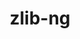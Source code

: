 ---
title: "zlib-ng"
layout: cache
categories: [package, develop]
meta: {"compilers": ["apple-clang@16.0.0", "cce@18.0.0", "gcc@10.5.0", "gcc@11.1.0", "gcc@11.4.0", "gcc@12.3.0", "gcc@12.4.0", "gcc@13.2.0", "gcc@13.3.0", "gcc@7.3.1", "gcc@7.5.0", "intel-oneapi-compilers@2024.1.0", "intel-oneapi-compilers@2025.1.0", "llvm@14.0.0", "msvc@19.39.33523"], "num_specs": 115, "num_specs_by_stack": {"aws-pcluster-neoverse_v1": 4, "aws-pcluster-x86_64_v4": 16, "bootstrap-aarch64-darwin": 3, "bootstrap-x86_64-linux-gnu": 3, "build_systems": 3, "data-vis-sdk": 3, "developer-tools-aarch64-linux-gnu": 3, "developer-tools-darwin": 3, "developer-tools-x86_64_v3-linux-gnu": 3, "e4s": 6, "e4s-cray-rhel": 6, "e4s-neoverse-v2": 6, "e4s-oneapi": 10, "e4s-rocm-external": 3, "hep": 3, "ml-darwin-aarch64-mps": 3, "ml-linux-aarch64-cpu": 3, "ml-linux-aarch64-cuda": 3, "ml-linux-x86_64-cpu": 3, "ml-linux-x86_64-cuda": 3, "ml-linux-x86_64-rocm": 3, "radiuss": 6, "radiuss-aws": 6, "radiuss-aws-aarch64": 16, "root": 115, "tutorial": 23, "windows-vis": 1}, "oss": ["amzn2", "centos7", "rhel8", "sequoia", "ubuntu18.04", "ubuntu20.04", "ubuntu22.04", "ubuntu24.04", "windows10.0.20348"], "platforms": ["darwin", "linux", "windows"], "stacks": ["aws-pcluster-neoverse_v1", "aws-pcluster-x86_64_v4", "bootstrap-aarch64-darwin", "bootstrap-x86_64-linux-gnu", "build_systems", "data-vis-sdk", "developer-tools-aarch64-linux-gnu", "developer-tools-darwin", "developer-tools-x86_64_v3-linux-gnu", "e4s", "e4s-cray-rhel", "e4s-neoverse-v2", "e4s-oneapi", "e4s-rocm-external", "hep", "ml-darwin-aarch64-mps", "ml-linux-aarch64-cpu", "ml-linux-aarch64-cuda", "ml-linux-x86_64-cpu", "ml-linux-x86_64-cuda", "ml-linux-x86_64-rocm", "radiuss", "radiuss-aws", "radiuss-aws-aarch64", "root", "tutorial", "windows-vis"], "targets": ["aarch64", "neoverse_v1", "neoverse_v2", "x86_64", "x86_64_v3", "x86_64_v4"], "versions": ["2.0.7", "2.2.4"]}
spec_details: [{"compiler": "intel-oneapi-compilers@2024.1.0", "hash": "24xacalnzeymu3xyrljcoixxvy6qeglr", "os": "amzn2", "platform": "linux", "size": "-", "stacks": ["aws-pcluster-x86_64_v4", "root"], "target": "x86_64_v3", "variants": ["build_system=autotools", "+compat", "+new_strategies", "+opt", "+pic", "+shared"], "versions": ["2.2.4"]}, {"compiler": "intel-oneapi-compilers@2024.1.0", "hash": "2b66qcf62o7odu7yexmzhygkd2zajfki", "os": "amzn2", "platform": "linux", "size": "-", "stacks": ["aws-pcluster-x86_64_v4", "root"], "target": "x86_64_v3", "variants": ["build_system=autotools", "+compat", "+new_strategies", "+opt", "+pic", "+shared"], "versions": ["2.2.4"]}, {"compiler": "intel-oneapi-compilers@2025.1.0", "hash": "2n7zy6a4xf2dvs6bif4cgeyangoxpbyi", "os": "ubuntu22.04", "platform": "linux", "size": "-", "stacks": ["e4s-oneapi", "root"], "target": "x86_64_v3", "variants": ["build_system=autotools", "+compat", "~new_strategies", "+opt", "+pic", "+shared"], "versions": ["2.2.4"]}, {"compiler": "gcc@7.3.1", "hash": "2povti3vtnzl5ks2oy2qzngssk6dwfb3", "os": "amzn2", "platform": "linux", "size": "-", "stacks": ["radiuss-aws", "root"], "target": "x86_64_v3", "variants": ["build_system=autotools", "+compat", "~new_strategies", "+opt", "+pic", "+shared"], "versions": ["2.2.4"]}, {"compiler": "llvm@14.0.0", "hash": "2qjp4ghkjl7wh5b3jw74jpe36mghqvv5", "os": "ubuntu22.04", "platform": "linux", "size": "-", "stacks": ["root", "tutorial"], "target": "x86_64_v3", "variants": ["build_system=autotools", "+compat", "+new_strategies", "+opt", "+pic", "+shared"], "versions": ["2.2.4"]}, {"compiler": "gcc@10.5.0", "hash": "334ycuookaj4fgfensycxhwg5daauxpa", "os": "ubuntu22.04", "platform": "linux", "size": "-", "stacks": ["root", "tutorial"], "target": "x86_64_v3", "variants": ["build_system=autotools", "+compat", "+new_strategies", "+opt", "+pic", "+shared"], "versions": ["2.2.4"]}, {"compiler": "gcc@7.3.1", "hash": "36o37miibtwpinwgnb44bk3fze7u3n6g", "os": "amzn2", "platform": "linux", "size": "-", "stacks": ["radiuss-aws-aarch64", "root"], "target": "neoverse_v1", "variants": ["build_system=autotools", "+compat", "+new_strategies", "+opt", "+pic", "+shared"], "versions": ["2.2.4"]}, {"compiler": "gcc@7.3.1", "hash": "3dvy4i66zfw4zyemphfachvavgqf4cwe", "os": "amzn2", "platform": "linux", "size": "-", "stacks": ["radiuss-aws-aarch64", "root"], "target": "neoverse_v2", "variants": ["build_system=autotools", "+compat", "+new_strategies", "+opt", "+pic", "+shared"], "versions": ["2.2.4"]}, {"compiler": "gcc@7.3.1", "hash": "3k63oshuwdyeg4hbjd5pmanawmvffhjt", "os": "amzn2", "platform": "linux", "size": "-", "stacks": ["radiuss-aws-aarch64", "root"], "target": "aarch64", "variants": ["build_system=autotools", "+compat", "~new_strategies", "+opt", "+pic", "+shared"], "versions": ["2.2.4"]}, {"compiler": "cce@18.0.0", "hash": "3kiherrpd7xv723qecjeft3ms4zjhe6i", "os": "rhel8", "platform": "linux", "size": "-", "stacks": ["e4s-cray-rhel", "root"], "target": "x86_64_v3", "variants": ["build_system=autotools", "+compat", "+new_strategies", "+opt", "+pic", "+shared"], "versions": ["2.2.4"]}, {"compiler": "intel-oneapi-compilers@2025.1.0", "hash": "42pylywojnjwck4mypcpybfqnc4fuezp", "os": "ubuntu22.04", "platform": "linux", "size": "-", "stacks": ["e4s-oneapi", "root"], "target": "x86_64_v3", "variants": ["build_system=autotools", "+compat", "~new_strategies", "+opt", "+pic", "+shared"], "versions": ["2.2.4"]}, {"compiler": "gcc@7.3.1", "hash": "4hzbpqeummxbhyeb4xhyqeo362qn2f7d", "os": "amzn2", "platform": "linux", "size": "-", "stacks": ["radiuss-aws-aarch64", "root"], "target": "aarch64", "variants": ["build_system=autotools", "+compat", "+new_strategies", "+opt", "+pic", "+shared"], "versions": ["2.2.4"]}, {"compiler": "gcc@7.3.1", "hash": "4rvohcwcy5cvha2yk3ehgyncaaze2meo", "os": "amzn2", "platform": "linux", "size": "-", "stacks": ["radiuss-aws-aarch64", "root"], "target": "aarch64", "variants": ["build_system=autotools", "+compat", "+new_strategies", "+opt", "+pic", "+shared"], "versions": ["2.2.4"]}, {"compiler": "gcc@11.4.0", "hash": "5on2yah2byhoj3mjrmwjpoxib32kxyqm", "os": "ubuntu22.04", "platform": "linux", "size": "-", "stacks": ["root", "tutorial"], "target": "x86_64_v3", "variants": ["build_system=autotools", "+compat", "+new_strategies", "+opt", "+pic", "+shared"], "versions": ["2.0.7"]}, {"compiler": "llvm@14.0.0", "hash": "5pjtxf274yvqlxaclsh5cg2fouqmgnyc", "os": "ubuntu22.04", "platform": "linux", "size": "-", "stacks": ["root", "tutorial"], "target": "x86_64_v3", "variants": ["build_system=autotools", "+compat", "+new_strategies", "+opt", "+pic", "+shared"], "versions": ["2.2.4"]}, {"compiler": "gcc@13.2.0", "hash": "5qnhd7nqjtfyhqzkyncdsqgftsvajjax", "os": "ubuntu24.04", "platform": "linux", "size": "-", "stacks": ["bootstrap-x86_64-linux-gnu", "ml-linux-x86_64-cpu", "ml-linux-x86_64-cuda", "ml-linux-x86_64-rocm", "root"], "target": "x86_64_v3", "variants": ["build_system=autotools", "+compat", "+new_strategies", "+opt", "+pic", "+shared"], "versions": ["2.2.4"]}, {"compiler": "gcc@13.2.0", "hash": "5ur7vxe34byvnerc46xd2f2cc76axocd", "os": "ubuntu24.04", "platform": "linux", "size": "-", "stacks": ["ml-linux-aarch64-cpu", "ml-linux-aarch64-cuda", "root"], "target": "aarch64", "variants": ["build_system=autotools", "+compat", "+new_strategies", "+opt", "+pic", "+shared"], "versions": ["2.2.4"]}, {"compiler": "gcc@10.5.0", "hash": "67bk64dnz424wcl5sfrseczmbct6kjr2", "os": "ubuntu22.04", "platform": "linux", "size": "-", "stacks": ["root", "tutorial"], "target": "x86_64_v3", "variants": ["build_system=autotools", "+compat", "+new_strategies", "+opt", "+pic", "+shared"], "versions": ["2.2.4"]}, {"compiler": "gcc@7.3.1", "hash": "6yhn7hedbpox7jsvdduq7wz4tbpehhwa", "os": "amzn2", "platform": "linux", "size": "-", "stacks": ["radiuss-aws-aarch64", "root"], "target": "aarch64", "variants": ["build_system=autotools", "+compat", "+new_strategies", "+opt", "+pic", "+shared"], "versions": ["2.2.4"]}, {"compiler": "gcc@7.3.1", "hash": "7cojzlsqodl7c3xpgivwyy7yocstoc3w", "os": "amzn2", "platform": "linux", "size": "-", "stacks": ["radiuss-aws-aarch64", "root"], "target": "aarch64", "variants": ["build_system=autotools", "+compat", "+new_strategies", "+opt", "+pic", "+shared"], "versions": ["2.2.4"]}, {"compiler": "intel-oneapi-compilers@2024.1.0", "hash": "7if4pjbhdl2ucok5d64vs7mmdqyirrx3", "os": "amzn2", "platform": "linux", "size": "-", "stacks": ["aws-pcluster-x86_64_v4", "root"], "target": "x86_64_v4", "variants": ["build_system=autotools", "+compat", "+new_strategies", "+opt", "+pic", "+shared"], "versions": ["2.2.4"]}, {"compiler": "gcc@7.3.1", "hash": "7qxnp6vgba6rmdz6yvnepywxsd4amsha", "os": "amzn2", "platform": "linux", "size": "-", "stacks": ["radiuss-aws-aarch64", "root"], "target": "aarch64", "variants": ["build_system=autotools", "+compat", "~new_strategies", "+opt", "+pic", "+shared"], "versions": ["2.2.4"]}, {"compiler": "gcc@12.4.0", "hash": "7staywlnc6gzl6zczwri2wvynuohkb3o", "os": "amzn2", "platform": "linux", "size": "-", "stacks": ["aws-pcluster-neoverse_v1", "root"], "target": "neoverse_v1", "variants": ["build_system=autotools", "+compat", "+new_strategies", "+opt", "+pic", "+shared"], "versions": ["2.2.4"]}, {"compiler": "gcc@11.4.0", "hash": "7xrh25vrf4nc7t2hnrvtbrjillptah53", "os": "ubuntu22.04", "platform": "linux", "size": "-", "stacks": ["root", "tutorial"], "target": "x86_64_v3", "variants": ["build_system=autotools", "+compat", "+new_strategies", "+opt", "+pic", "+shared"], "versions": ["2.0.7"]}, {"compiler": "gcc@7.3.1", "hash": "ahrcyxcqfhgqbn77fxkkdewpw6gk4ce5", "os": "amzn2", "platform": "linux", "size": "-", "stacks": ["radiuss-aws-aarch64", "root"], "target": "aarch64", "variants": ["build_system=autotools", "+compat", "~new_strategies", "+opt", "+pic", "+shared"], "versions": ["2.2.4"]}, {"compiler": "intel-oneapi-compilers@2024.1.0", "hash": "anbv6tipq3j4w6udcppvu5vm7qwu6sdu", "os": "amzn2", "platform": "linux", "size": "-", "stacks": ["aws-pcluster-x86_64_v4", "root"], "target": "x86_64_v4", "variants": ["build_system=autotools", "+compat", "+new_strategies", "+opt", "+pic", "+shared"], "versions": ["2.2.4"]}, {"compiler": "gcc@11.4.0", "hash": "ashx2sh7fgtkqm5nxuhgt2tyhmgxbycv", "os": "ubuntu22.04", "platform": "linux", "size": "-", "stacks": ["root", "tutorial"], "target": "x86_64_v3", "variants": ["build_system=autotools", "+compat", "+new_strategies", "+opt", "+pic", "+shared"], "versions": ["2.0.7"]}, {"compiler": "gcc@13.3.0", "hash": "aympkn6lq6vj7eqjdk4zp6wonz6ed5og", "os": "rhel8", "platform": "linux", "size": "-", "stacks": ["developer-tools-aarch64-linux-gnu", "root"], "target": "aarch64", "variants": ["build_system=autotools", "+compat", "+new_strategies", "+opt", "+pic", "+shared"], "versions": ["2.2.4"]}, {"compiler": "intel-oneapi-compilers@2025.1.0", "hash": "bldjydxlls54j55e2ujpnrghhfkzyosq", "os": "ubuntu22.04", "platform": "linux", "size": "-", "stacks": ["e4s-oneapi", "root"], "target": "x86_64_v3", "variants": ["build_system=autotools", "+compat", "+new_strategies", "+opt", "+pic", "+shared"], "versions": ["2.2.4"]}, {"compiler": "intel-oneapi-compilers@2024.1.0", "hash": "bnvzmyqy7nfcipjishfoy7r6tgrlh64z", "os": "amzn2", "platform": "linux", "size": "-", "stacks": ["aws-pcluster-x86_64_v4", "root"], "target": "x86_64_v4", "variants": ["build_system=autotools", "+compat", "+new_strategies", "+opt", "+pic", "+shared"], "versions": ["2.2.4"]}, {"compiler": "intel-oneapi-compilers@2025.1.0", "hash": "cmbsroayjdfa6bk7a627xx5pzgo5sm2u", "os": "ubuntu22.04", "platform": "linux", "size": "-", "stacks": ["e4s-oneapi", "root"], "target": "x86_64_v3", "variants": ["build_system=autotools", "+compat", "~new_strategies", "+opt", "+pic", "+shared"], "versions": ["2.2.4"]}, {"compiler": "gcc@11.4.0", "hash": "cn2bfacff6cqr4b4jbjeuea5repcytoc", "os": "ubuntu22.04", "platform": "linux", "size": "-", "stacks": ["e4s", "root"], "target": "x86_64_v3", "variants": ["build_system=autotools", "+compat", "~new_strategies", "+opt", "+pic", "+shared"], "versions": ["2.2.4"]}, {"compiler": "gcc@11.4.0", "hash": "dagc3b4ojz2x5bi7flytvbjw73jnu5f2", "os": "ubuntu22.04", "platform": "linux", "size": "-", "stacks": ["e4s-neoverse-v2", "root"], "target": "neoverse_v2", "variants": ["build_system=autotools", "+compat", "+new_strategies", "+opt", "+pic", "+shared"], "versions": ["2.2.4"]}, {"compiler": "intel-oneapi-compilers@2025.1.0", "hash": "ew75islbtk3ajw2eivsfqimgmhbbq6al", "os": "ubuntu22.04", "platform": "linux", "size": "-", "stacks": ["e4s-oneapi", "root"], "target": "x86_64_v3", "variants": ["build_system=autotools", "+compat", "+new_strategies", "+opt", "+pic", "+shared"], "versions": ["2.2.4"]}, {"compiler": "gcc@11.4.0", "hash": "f7h3auxmbyermw33soh7ajm7n2ymx36u", "os": "ubuntu22.04", "platform": "linux", "size": "-", "stacks": ["e4s-neoverse-v2", "root"], "target": "neoverse_v2", "variants": ["build_system=autotools", "+compat", "~new_strategies", "+opt", "+pic", "+shared"], "versions": ["2.2.4"]}, {"compiler": "cce@18.0.0", "hash": "fk7bvrlbhu4xyjwndthsbkk223hc35v3", "os": "rhel8", "platform": "linux", "size": "-", "stacks": ["e4s-cray-rhel", "root"], "target": "x86_64_v3", "variants": ["build_system=autotools", "+compat", "+new_strategies", "+opt", "+pic", "+shared"], "versions": ["2.2.4"]}, {"compiler": "gcc@13.2.0", "hash": "fkct2u4ihdoqp7bauhmozzku3x3xixeb", "os": "ubuntu24.04", "platform": "linux", "size": "-", "stacks": ["ml-linux-aarch64-cpu", "ml-linux-aarch64-cuda", "root"], "target": "aarch64", "variants": ["build_system=autotools", "+compat", "+new_strategies", "+opt", "+pic", "+shared"], "versions": ["2.2.4"]}, {"compiler": "gcc@7.3.1", "hash": "fofta6y632ayz2owhcqovj5cwqehqfck", "os": "amzn2", "platform": "linux", "size": "-", "stacks": ["radiuss-aws", "root"], "target": "x86_64_v3", "variants": ["build_system=autotools", "+compat", "+new_strategies", "+opt", "+pic", "+shared"], "versions": ["2.2.4"]}, {"compiler": "gcc@11.4.0", "hash": "g6hyjeionubtmcbeyoqvn4rlasrpa2pr", "os": "ubuntu22.04", "platform": "linux", "size": "-", "stacks": ["root", "tutorial"], "target": "x86_64_v3", "variants": ["build_system=autotools", "+compat", "+new_strategies", "+opt", "+pic", "+shared"], "versions": ["2.0.7"]}, {"compiler": "llvm@14.0.0", "hash": "ga5pkkgjfmqaps5fnrdelaqiv6pplyb4", "os": "ubuntu22.04", "platform": "linux", "size": "-", "stacks": ["root", "tutorial"], "target": "x86_64_v3", "variants": ["build_system=autotools", "+compat", "+new_strategies", "+opt", "+pic", "+shared"], "versions": ["2.0.7"]}, {"compiler": "gcc@11.4.0", "hash": "gi4wmo2adz7uspyoh4dfufwcisonn33d", "os": "ubuntu22.04", "platform": "linux", "size": "-", "stacks": ["e4s", "root"], "target": "x86_64_v3", "variants": ["build_system=autotools", "+compat", "~new_strategies", "+opt", "+pic", "+shared"], "versions": ["2.2.4"]}, {"compiler": "gcc@10.5.0", "hash": "gjsrvpxx6gdrqhqroqqcafcgm5r74ji2", "os": "centos7", "platform": "linux", "size": "-", "stacks": ["developer-tools-x86_64_v3-linux-gnu", "root"], "target": "x86_64_v3", "variants": ["build_system=autotools", "+compat", "+new_strategies", "+opt", "+pic", "+shared"], "versions": ["2.2.4"]}, {"compiler": "apple-clang@16.0.0", "hash": "hvlpw7akalyfrdeqgt2qwuviukfk5xsp", "os": "sequoia", "platform": "darwin", "size": "-", "stacks": ["bootstrap-aarch64-darwin", "developer-tools-darwin", "ml-darwin-aarch64-mps", "root"], "target": "aarch64", "variants": ["build_system=autotools", "+compat", "+new_strategies", "+opt", "+pic", "+shared"], "versions": ["2.2.4"]}, {"compiler": "gcc@11.4.0", "hash": "hwwd2tvkxjwhzk2dtysrfqzhyiwhf2fb", "os": "ubuntu22.04", "platform": "linux", "size": "-", "stacks": ["e4s", "e4s-rocm-external", "hep", "root", "tutorial"], "target": "x86_64_v3", "variants": ["build_system=autotools", "+compat", "+new_strategies", "+opt", "+pic", "+shared"], "versions": ["2.2.4"]}, {"compiler": "gcc@11.4.0", "hash": "i5kc354wdsniuz56cbjexnbpjwd6vx2x", "os": "ubuntu22.04", "platform": "linux", "size": "-", "stacks": ["e4s-neoverse-v2", "root"], "target": "neoverse_v2", "variants": ["build_system=autotools", "+compat", "+new_strategies", "+opt", "+pic", "+shared"], "versions": ["2.2.4"]}, {"compiler": "gcc@11.4.0", "hash": "icq5phy3b2gzuj7waxajnmtawxaskizs", "os": "ubuntu22.04", "platform": "linux", "size": "-", "stacks": ["root", "tutorial"], "target": "x86_64_v3", "variants": ["build_system=autotools", "+compat", "+new_strategies", "+opt", "+pic", "+shared"], "versions": ["2.0.7"]}, {"compiler": "cce@18.0.0", "hash": "inp6dg5dnwwwcww4wkho3o7ziu2wgzba", "os": "rhel8", "platform": "linux", "size": "-", "stacks": ["e4s-cray-rhel", "root"], "target": "x86_64_v3", "variants": ["build_system=autotools", "+compat", "+new_strategies", "+opt", "+pic", "+shared"], "versions": ["2.2.4"]}, {"compiler": "gcc@12.4.0", "hash": "ioy3evu5b7ynmx7oii7mwpmcqcalydpy", "os": "amzn2", "platform": "linux", "size": "-", "stacks": ["aws-pcluster-neoverse_v1", "root"], "target": "neoverse_v1", "variants": ["build_system=autotools", "+compat", "+new_strategies", "+opt", "+pic", "+shared"], "versions": ["2.2.4"]}, {"compiler": "gcc@11.4.0", "hash": "irqyra6ybdq6wtmjdto27nzjhvzunz3n", "os": "ubuntu22.04", "platform": "linux", "size": "-", "stacks": ["e4s", "root"], "target": "x86_64_v3", "variants": ["build_system=autotools", "+compat", "~new_strategies", "+opt", "+pic", "+shared"], "versions": ["2.2.4"]}, {"compiler": "llvm@14.0.0", "hash": "j3zlrohpx64un4qmltglbc7jhhd4fuyy", "os": "ubuntu22.04", "platform": "linux", "size": "-", "stacks": ["root", "tutorial"], "target": "x86_64_v3", "variants": ["build_system=autotools", "+compat", "+new_strategies", "+opt", "+pic", "+shared"], "versions": ["2.2.4"]}, {"compiler": "gcc@7.3.1", "hash": "j6jxrlebzhtwrg6dhwgpkzgpyrhgt76h", "os": "amzn2", "platform": "linux", "size": "-", "stacks": ["radiuss-aws-aarch64", "root"], "target": "neoverse_v2", "variants": ["build_system=autotools", "+compat", "+new_strategies", "+opt", "+pic", "+shared"], "versions": ["2.2.4"]}, {"compiler": "gcc@12.4.0", "hash": "ji3tzgieirycmsat3qpusjmqd3do4kdg", "os": "amzn2", "platform": "linux", "size": "-", "stacks": ["aws-pcluster-neoverse_v1", "root"], "target": "neoverse_v1", "variants": ["build_system=autotools", "+compat", "+new_strategies", "+opt", "+pic", "+shared"], "versions": ["2.2.4"]}, {"compiler": "gcc@11.4.0", "hash": "jsbblwyglffnm2b34pwatg2ivglgxjsf", "os": "ubuntu22.04", "platform": "linux", "size": "-", "stacks": ["e4s-neoverse-v2", "root"], "target": "neoverse_v2", "variants": ["build_system=autotools", "+compat", "~new_strategies", "+opt", "+pic", "+shared"], "versions": ["2.2.4"]}, {"compiler": "gcc@7.5.0", "hash": "jvmqztm3ycdtnt67bsfm4n4eyhig5y33", "os": "ubuntu18.04", "platform": "linux", "size": "-", "stacks": ["radiuss", "root"], "target": "x86_64_v3", "variants": ["build_system=autotools", "+compat", "~new_strategies", "+opt", "+pic", "+shared"], "versions": ["2.2.4"]}, {"compiler": "gcc@10.5.0", "hash": "k2fnve7p4yx7eqwvusybonpmogfc57wi", "os": "centos7", "platform": "linux", "size": "-", "stacks": ["developer-tools-x86_64_v3-linux-gnu", "root"], "target": "x86_64_v3", "variants": ["build_system=autotools", "+compat", "+new_strategies", "+opt", "+pic", "+shared"], "versions": ["2.2.4"]}, {"compiler": "gcc@7.3.1", "hash": "kfhm5qvcbt6vy6hht5rktjkocfw3uujp", "os": "amzn2", "platform": "linux", "size": "-", "stacks": ["radiuss-aws-aarch64", "root"], "target": "aarch64", "variants": ["build_system=autotools", "+compat", "~new_strategies", "+opt", "+pic", "+shared"], "versions": ["2.2.4"]}, {"compiler": "gcc@11.4.0", "hash": "klp2dxzk54j2mcye37faczycen7uxrnl", "os": "ubuntu22.04", "platform": "linux", "size": "-", "stacks": ["e4s-neoverse-v2", "root"], "target": "neoverse_v2", "variants": ["build_system=autotools", "+compat", "+new_strategies", "+opt", "+pic", "+shared"], "versions": ["2.2.4"]}, {"compiler": "intel-oneapi-compilers@2025.1.0", "hash": "kmrhavr6gm64t2a27iinxotxouhje3ph", "os": "ubuntu22.04", "platform": "linux", "size": "-", "stacks": ["e4s-oneapi", "root"], "target": "x86_64_v3", "variants": ["build_system=autotools", "+compat", "~new_strategies", "+opt", "+pic", "+shared"], "versions": ["2.2.4"]}, {"compiler": "gcc@11.4.0", "hash": "kn6oiohynkbe2fbmj7fkabuhulvejob5", "os": "ubuntu22.04", "platform": "linux", "size": "-", "stacks": ["root", "tutorial"], "target": "x86_64_v3", "variants": ["build_system=autotools", "+compat", "+new_strategies", "+opt", "+pic", "+shared"], "versions": ["2.0.7"]}, {"compiler": "gcc@7.3.1", "hash": "ksesx2x46whki3oatd3sc7da2jm6okcr", "os": "amzn2", "platform": "linux", "size": "-", "stacks": ["radiuss-aws-aarch64", "root"], "target": "aarch64", "variants": ["build_system=autotools", "+compat", "~new_strategies", "+opt", "+pic", "+shared"], "versions": ["2.2.4"]}, {"compiler": "llvm@14.0.0", "hash": "ktj6fhszg3tx45wjn2dvd7ndsqf2pxpo", "os": "ubuntu22.04", "platform": "linux", "size": "-", "stacks": ["root", "tutorial"], "target": "x86_64_v3", "variants": ["build_system=autotools", "+compat", "+new_strategies", "+opt", "+pic", "+shared"], "versions": ["2.2.4"]}, {"compiler": "gcc@12.3.0", "hash": "l47zrehqpbs24eebbzxcwjfhzag2ow2e", "os": "ubuntu22.04", "platform": "linux", "size": "-", "stacks": ["root", "tutorial"], "target": "x86_64_v3", "variants": ["build_system=autotools", "+compat", "+new_strategies", "+opt", "+pic", "+shared"], "versions": ["2.2.4"]}, {"compiler": "gcc@11.4.0", "hash": "loftjo2t7dnzphoh537x5fdswylni3te", "os": "ubuntu22.04", "platform": "linux", "size": "-", "stacks": ["e4s-neoverse-v2", "root"], "target": "neoverse_v2", "variants": ["build_system=autotools", "+compat", "~new_strategies", "+opt", "+pic", "+shared"], "versions": ["2.2.4"]}, {"compiler": "gcc@10.5.0", "hash": "lylugqo4jesyk5ioqtxrxjggne4k37i2", "os": "ubuntu22.04", "platform": "linux", "size": "-", "stacks": ["root", "tutorial"], "target": "x86_64_v3", "variants": ["build_system=autotools", "+compat", "+new_strategies", "+opt", "+pic", "+shared"], "versions": ["2.2.4"]}, {"compiler": "gcc@11.1.0", "hash": "lzccbk3g22hitd44v2heo2tswacchhqw", "os": "ubuntu20.04", "platform": "linux", "size": "-", "stacks": ["data-vis-sdk", "root"], "target": "x86_64_v3", "variants": ["build_system=autotools", "+compat", "+new_strategies", "+opt", "+pic", "+shared"], "versions": ["2.2.4"]}, {"compiler": "intel-oneapi-compilers@2024.1.0", "hash": "m2frgd336lmiku27jayo25vq4nri7hbv", "os": "amzn2", "platform": "linux", "size": "-", "stacks": ["aws-pcluster-x86_64_v4", "root"], "target": "x86_64_v3", "variants": ["build_system=autotools", "+compat", "+new_strategies", "+opt", "+pic", "+shared"], "versions": ["2.2.4"]}, {"compiler": "apple-clang@16.0.0", "hash": "maqksuhyprb2atsz5ar6amkdysnsg6ls", "os": "sequoia", "platform": "darwin", "size": "-", "stacks": ["bootstrap-aarch64-darwin", "developer-tools-darwin", "ml-darwin-aarch64-mps", "root"], "target": "aarch64", "variants": ["build_system=autotools", "+compat", "+new_strategies", "+opt", "+pic", "+shared"], "versions": ["2.2.4"]}, {"compiler": "gcc@12.4.0", "hash": "mcvxnavk2s4q4lt3g6gl5owevc4vusdp", "os": "amzn2", "platform": "linux", "size": "-", "stacks": ["aws-pcluster-neoverse_v1", "root"], "target": "neoverse_v1", "variants": ["build_system=autotools", "+compat", "+new_strategies", "+opt", "+pic", "+shared"], "versions": ["2.2.4"]}, {"compiler": "intel-oneapi-compilers@2024.1.0", "hash": "mjjrf2teds7hcqhlmyc7xfc5vcjkzdm6", "os": "amzn2", "platform": "linux", "size": "-", "stacks": ["aws-pcluster-x86_64_v4", "root"], "target": "x86_64_v4", "variants": ["build_system=autotools", "+compat", "+new_strategies", "+opt", "+pic", "+shared"], "versions": ["2.2.4"]}, {"compiler": "gcc@7.5.0", "hash": "mvonrx5znbihx7nrousqrsbbt55q3tuq", "os": "ubuntu18.04", "platform": "linux", "size": "-", "stacks": ["radiuss", "root"], "target": "x86_64_v3", "variants": ["build_system=autotools", "+compat", "~new_strategies", "+opt", "+pic", "+shared"], "versions": ["2.2.4"]}, {"compiler": "llvm@14.0.0", "hash": "n2vkw6inrzh3mwrwqfpdqk7mb7fomayv", "os": "ubuntu22.04", "platform": "linux", "size": "-", "stacks": ["root", "tutorial"], "target": "x86_64_v3", "variants": ["build_system=autotools", "+compat", "+new_strategies", "+opt", "+pic", "+shared"], "versions": ["2.0.7"]}, {"compiler": "cce@18.0.0", "hash": "ni42jrhifqtakhyhfilej5hsnk5g3wsh", "os": "rhel8", "platform": "linux", "size": "-", "stacks": ["e4s-cray-rhel", "root"], "target": "x86_64_v3", "variants": ["build_system=autotools", "+compat", "~new_strategies", "+opt", "+pic", "+shared"], "versions": ["2.2.4"]}, {"compiler": "intel-oneapi-compilers@2024.1.0", "hash": "od5p6yb4eobtjk3aos4mcb32k43ijkux", "os": "amzn2", "platform": "linux", "size": "-", "stacks": ["aws-pcluster-x86_64_v4", "root"], "target": "x86_64_v3", "variants": ["build_system=autotools", "+compat", "+new_strategies", "+opt", "+pic", "+shared"], "versions": ["2.2.4"]}, {"compiler": "gcc@7.3.1", "hash": "oist5efo4odrsfvtlpf5o33fjmo6ebif", "os": "amzn2", "platform": "linux", "size": "-", "stacks": ["radiuss-aws", "root"], "target": "x86_64_v3", "variants": ["build_system=autotools", "+compat", "~new_strategies", "+opt", "+pic", "+shared"], "versions": ["2.2.4"]}, {"compiler": "gcc@11.1.0", "hash": "ol2arrt5xnsaiqhakju7nlyui4nsnmdm", "os": "ubuntu20.04", "platform": "linux", "size": "-", "stacks": ["data-vis-sdk", "root"], "target": "x86_64_v3", "variants": ["build_system=autotools", "+compat", "+new_strategies", "+opt", "+pic", "+shared"], "versions": ["2.2.4"]}, {"compiler": "gcc@13.3.0", "hash": "ospecbpzvtcox5b3z4d23tisjzkusbwz", "os": "rhel8", "platform": "linux", "size": "-", "stacks": ["developer-tools-aarch64-linux-gnu", "root"], "target": "aarch64", "variants": ["build_system=autotools", "+compat", "+new_strategies", "+opt", "+pic", "+shared"], "versions": ["2.2.4"]}, {"compiler": "gcc@7.3.1", "hash": "pucdxokmqdw32mh2usn47l6hqjsis7rj", "os": "amzn2", "platform": "linux", "size": "-", "stacks": ["radiuss-aws-aarch64", "root"], "target": "aarch64", "variants": ["build_system=autotools", "+compat", "+new_strategies", "+opt", "+pic", "+shared"], "versions": ["2.2.4"]}, {"compiler": "intel-oneapi-compilers@2024.1.0", "hash": "pvqi3gvfsetxsipxg2mmxtrz7mig75wj", "os": "amzn2", "platform": "linux", "size": "-", "stacks": ["aws-pcluster-x86_64_v4", "root"], "target": "x86_64_v3", "variants": ["build_system=autotools", "+compat", "+new_strategies", "+opt", "+pic", "+shared"], "versions": ["2.2.4"]}, {"compiler": "gcc@12.3.0", "hash": "qfzmxb6ism5qlfxnatku7uezqffw4hca", "os": "ubuntu22.04", "platform": "linux", "size": "-", "stacks": ["root", "tutorial"], "target": "x86_64_v3", "variants": ["build_system=autotools", "+compat", "+new_strategies", "+opt", "+pic", "+shared"], "versions": ["2.2.4"]}, {"compiler": "gcc@7.5.0", "hash": "qhjfofayv4hos4n334ftcitxdx7pqbuz", "os": "ubuntu18.04", "platform": "linux", "size": "-", "stacks": ["radiuss", "root"], "target": "x86_64_v3", "variants": ["build_system=autotools", "+compat", "~new_strategies", "+opt", "+pic", "+shared"], "versions": ["2.2.4"]}, {"compiler": "gcc@13.2.0", "hash": "qj64wqvnh6jkoitn6utmpthuhz6hyxby", "os": "ubuntu24.04", "platform": "linux", "size": "-", "stacks": ["ml-linux-aarch64-cpu", "ml-linux-aarch64-cuda", "root"], "target": "aarch64", "variants": ["build_system=autotools", "+compat", "+new_strategies", "+opt", "+pic", "+shared"], "versions": ["2.2.4"]}, {"compiler": "gcc@13.2.0", "hash": "qkkzo7oyqtgrfdhj5av3r2wjuzdgzjom", "os": "ubuntu24.04", "platform": "linux", "size": "-", "stacks": ["bootstrap-x86_64-linux-gnu", "ml-linux-x86_64-cpu", "ml-linux-x86_64-cuda", "ml-linux-x86_64-rocm", "root"], "target": "x86_64_v3", "variants": ["build_system=autotools", "+compat", "+new_strategies", "+opt", "+pic", "+shared"], "versions": ["2.2.4"]}, {"compiler": "intel-oneapi-compilers@2024.1.0", "hash": "qsihdwcksxaukr66ge5vgsiu6jmq7p6e", "os": "amzn2", "platform": "linux", "size": "-", "stacks": ["aws-pcluster-x86_64_v4", "root"], "target": "x86_64_v4", "variants": ["build_system=autotools", "+compat", "+new_strategies", "+opt", "+pic", "+shared"], "versions": ["2.2.4"]}, {"compiler": "gcc@7.3.1", "hash": "qw4vaqnznopocbma2ufzgxde3bpgtpeg", "os": "amzn2", "platform": "linux", "size": "-", "stacks": ["radiuss-aws", "root"], "target": "x86_64_v3", "variants": ["build_system=autotools", "+compat", "~new_strategies", "+opt", "+pic", "+shared"], "versions": ["2.2.4"]}, {"compiler": "gcc@13.2.0", "hash": "qyd57lei3qxpg5fwgk6jf7glxxbv25ri", "os": "ubuntu24.04", "platform": "linux", "size": "-", "stacks": ["bootstrap-x86_64-linux-gnu", "ml-linux-x86_64-cpu", "ml-linux-x86_64-cuda", "ml-linux-x86_64-rocm", "root"], "target": "x86_64_v3", "variants": ["build_system=autotools", "+compat", "+new_strategies", "+opt", "+pic", "+shared"], "versions": ["2.2.4"]}, {"compiler": "gcc@12.3.0", "hash": "r6nutte3wr3mqptjbwn3y5f66pz6mpqq", "os": "ubuntu22.04", "platform": "linux", "size": "-", "stacks": ["root", "tutorial"], "target": "x86_64_v3", "variants": ["build_system=autotools", "+compat", "+new_strategies", "+opt", "+pic", "+shared"], "versions": ["2.2.4"]}, {"compiler": "llvm@14.0.0", "hash": "rdy77qho4xxslbsc6mb3vkqkcyzfnjoi", "os": "ubuntu22.04", "platform": "linux", "size": "-", "stacks": ["root", "tutorial"], "target": "x86_64_v3", "variants": ["build_system=autotools", "+compat", "+new_strategies", "+opt", "+pic", "+shared"], "versions": ["2.0.7"]}, {"compiler": "intel-oneapi-compilers@2025.1.0", "hash": "rs6awvuyjhccmofhp5u5tici3wfvntwm", "os": "ubuntu22.04", "platform": "linux", "size": "-", "stacks": ["e4s-oneapi", "root"], "target": "x86_64_v3", "variants": ["build_system=autotools", "+compat", "+new_strategies", "+opt", "+pic", "+shared"], "versions": ["2.2.4"]}, {"compiler": "gcc@7.5.0", "hash": "sjvq5jvf7ykqo74p4isp3onbv35s3pib", "os": "ubuntu18.04", "platform": "linux", "size": "-", "stacks": ["build_systems", "radiuss", "root"], "target": "x86_64_v3", "variants": ["build_system=autotools", "+compat", "+new_strategies", "+opt", "+pic", "+shared"], "versions": ["2.2.4"]}, {"compiler": "intel-oneapi-compilers@2025.1.0", "hash": "tcm4kg4voolhay2s25pxgqlyvhowembm", "os": "ubuntu22.04", "platform": "linux", "size": "-", "stacks": ["e4s-oneapi", "root"], "target": "x86_64_v3", "variants": ["build_system=autotools", "+compat", "~new_strategies", "+opt", "+pic", "+shared"], "versions": ["2.2.4"]}, {"compiler": "gcc@7.3.1", "hash": "tgq6tuk7bgq26hepmgu5s6l7mss5kdgk", "os": "amzn2", "platform": "linux", "size": "-", "stacks": ["radiuss-aws", "root"], "target": "x86_64_v3", "variants": ["build_system=autotools", "+compat", "+new_strategies", "+opt", "+pic", "+shared"], "versions": ["2.2.4"]}, {"compiler": "gcc@11.4.0", "hash": "tkoxrm4xcnelo2xbpc6hgs4iaabyut75", "os": "ubuntu22.04", "platform": "linux", "size": "-", "stacks": ["e4s", "e4s-rocm-external", "hep", "root", "tutorial"], "target": "x86_64_v3", "variants": ["build_system=autotools", "+compat", "+new_strategies", "+opt", "+pic", "+shared"], "versions": ["2.2.4"]}, {"compiler": "gcc@11.1.0", "hash": "tudpkteeqsdvvrlt4ajjpvl5zhjrefzy", "os": "ubuntu20.04", "platform": "linux", "size": "-", "stacks": ["data-vis-sdk", "root"], "target": "x86_64_v3", "variants": ["build_system=autotools", "+compat", "+new_strategies", "+opt", "+pic", "+shared"], "versions": ["2.2.4"]}, {"compiler": "msvc@19.39.33523", "hash": "u3l3tr5dvf4uwjczxow2gmzeia3g5wvo", "os": "windows10.0.20348", "platform": "windows", "size": "-", "stacks": ["root", "windows-vis"], "target": "x86_64", "variants": ["build_system=cmake", "build_type=Release", "+compat", "generator=ninja", "~ipo", "+new_strategies", "+opt", "+pic", "+shared"], "versions": ["2.2.4"]}, {"compiler": "intel-oneapi-compilers@2025.1.0", "hash": "u7qlcifpmawbhusjegozojo7akgb4fxm", "os": "ubuntu22.04", "platform": "linux", "size": "-", "stacks": ["e4s-oneapi", "root"], "target": "x86_64_v3", "variants": ["build_system=autotools", "+compat", "+new_strategies", "+opt", "+pic", "+shared"], "versions": ["2.2.4"]}, {"compiler": "gcc@10.5.0", "hash": "urizr32xn3poefnvolqeg7qw2qsndquz", "os": "centos7", "platform": "linux", "size": "-", "stacks": ["developer-tools-x86_64_v3-linux-gnu", "root"], "target": "x86_64_v3", "variants": ["build_system=autotools", "+compat", "+new_strategies", "+opt", "+pic", "+shared"], "versions": ["2.2.4"]}, {"compiler": "intel-oneapi-compilers@2024.1.0", "hash": "uumk62p5cfhalf6vhuvwe6ujiud22dgb", "os": "amzn2", "platform": "linux", "size": "-", "stacks": ["aws-pcluster-x86_64_v4", "root"], "target": "x86_64_v3", "variants": ["build_system=autotools", "+compat", "+new_strategies", "+opt", "+pic", "+shared"], "versions": ["2.2.4"]}, {"compiler": "cce@18.0.0", "hash": "uwns7uctitazdxr2yggydygfoat3o62m", "os": "rhel8", "platform": "linux", "size": "-", "stacks": ["e4s-cray-rhel", "root"], "target": "x86_64_v3", "variants": ["build_system=autotools", "+compat", "~new_strategies", "+opt", "+pic", "+shared"], "versions": ["2.2.4"]}, {"compiler": "gcc@7.3.1", "hash": "uwvgzcoxjob33sbaew7stms5ofoeit7y", "os": "amzn2", "platform": "linux", "size": "-", "stacks": ["radiuss-aws", "root"], "target": "x86_64_v3", "variants": ["build_system=autotools", "+compat", "+new_strategies", "+opt", "+pic", "+shared"], "versions": ["2.2.4"]}, {"compiler": "gcc@7.3.1", "hash": "uxcvo6s64eosq4kn2kkjqj65ssk7fgq7", "os": "amzn2", "platform": "linux", "size": "-", "stacks": ["radiuss-aws-aarch64", "root"], "target": "neoverse_v1", "variants": ["build_system=autotools", "+compat", "+new_strategies", "+opt", "+pic", "+shared"], "versions": ["2.2.4"]}, {"compiler": "apple-clang@16.0.0", "hash": "vciadv2ccz52gftxwqyfnnq3qbny6vep", "os": "sequoia", "platform": "darwin", "size": "-", "stacks": ["bootstrap-aarch64-darwin", "developer-tools-darwin", "ml-darwin-aarch64-mps", "root"], "target": "aarch64", "variants": ["build_system=autotools", "+compat", "+new_strategies", "+opt", "+pic", "+shared"], "versions": ["2.2.4"]}, {"compiler": "intel-oneapi-compilers@2024.1.0", "hash": "vk4pgeqqyn7tqc5rhbpwfxyfyuzs6mr6", "os": "amzn2", "platform": "linux", "size": "-", "stacks": ["aws-pcluster-x86_64_v4", "root"], "target": "x86_64_v4", "variants": ["build_system=autotools", "+compat", "+new_strategies", "+opt", "+pic", "+shared"], "versions": ["2.2.4"]}, {"compiler": "intel-oneapi-compilers@2024.1.0", "hash": "vnoxehwbwhfrfzfulawbq6d2tnlresrv", "os": "amzn2", "platform": "linux", "size": "-", "stacks": ["aws-pcluster-x86_64_v4", "root"], "target": "x86_64_v4", "variants": ["build_system=autotools", "+compat", "+new_strategies", "+opt", "+pic", "+shared"], "versions": ["2.2.4"]}, {"compiler": "gcc@7.5.0", "hash": "vzirc5nipvpmj7otuzh3gijdkrkb3qtp", "os": "ubuntu18.04", "platform": "linux", "size": "-", "stacks": ["build_systems", "radiuss", "root"], "target": "x86_64_v3", "variants": ["build_system=autotools", "+compat", "+new_strategies", "+opt", "+pic", "+shared"], "versions": ["2.2.4"]}, {"compiler": "gcc@7.5.0", "hash": "wdcxg7kvgqc2u5ybn54gozt53exk5idj", "os": "ubuntu18.04", "platform": "linux", "size": "-", "stacks": ["build_systems", "radiuss", "root"], "target": "x86_64_v3", "variants": ["build_system=autotools", "+compat", "+new_strategies", "+opt", "+pic", "+shared"], "versions": ["2.2.4"]}, {"compiler": "intel-oneapi-compilers@2024.1.0", "hash": "wsig2zf5cpbdprkpcylxudjzdysdyh5y", "os": "amzn2", "platform": "linux", "size": "-", "stacks": ["aws-pcluster-x86_64_v4", "root"], "target": "x86_64_v4", "variants": ["build_system=autotools", "+compat", "+new_strategies", "+opt", "+pic", "+shared"], "versions": ["2.2.4"]}, {"compiler": "gcc@13.3.0", "hash": "x47rla76gnxhcw7t4binh4n46jyknuuf", "os": "rhel8", "platform": "linux", "size": "-", "stacks": ["developer-tools-aarch64-linux-gnu", "root"], "target": "aarch64", "variants": ["build_system=autotools", "+compat", "+new_strategies", "+opt", "+pic", "+shared"], "versions": ["2.2.4"]}, {"compiler": "gcc@7.3.1", "hash": "xbzay7752akujvbuk2jdycscz6e2sv72", "os": "amzn2", "platform": "linux", "size": "-", "stacks": ["radiuss-aws-aarch64", "root"], "target": "aarch64", "variants": ["build_system=autotools", "+compat", "~new_strategies", "+opt", "+pic", "+shared"], "versions": ["2.2.4"]}, {"compiler": "cce@18.0.0", "hash": "xw5lq3yik7tvofr3pwctuz2shuwgzcgb", "os": "rhel8", "platform": "linux", "size": "-", "stacks": ["e4s-cray-rhel", "root"], "target": "x86_64_v3", "variants": ["build_system=autotools", "+compat", "~new_strategies", "+opt", "+pic", "+shared"], "versions": ["2.2.4"]}, {"compiler": "gcc@7.3.1", "hash": "ybxd4hg6byep5a3upco5vgoweezxxfsn", "os": "amzn2", "platform": "linux", "size": "-", "stacks": ["radiuss-aws-aarch64", "root"], "target": "aarch64", "variants": ["build_system=autotools", "+compat", "+new_strategies", "+opt", "+pic", "+shared"], "versions": ["2.2.4"]}, {"compiler": "gcc@11.4.0", "hash": "ydd7dug2lil7ixtc5llu3kit24tmewcu", "os": "ubuntu22.04", "platform": "linux", "size": "-", "stacks": ["e4s", "e4s-rocm-external", "hep", "root", "tutorial"], "target": "x86_64_v3", "variants": ["build_system=autotools", "+compat", "+new_strategies", "+opt", "+pic", "+shared"], "versions": ["2.2.4"]}, {"compiler": "llvm@14.0.0", "hash": "ye3otdxzaqdxcdkopemo4evdrpcurxlc", "os": "ubuntu22.04", "platform": "linux", "size": "-", "stacks": ["root", "tutorial"], "target": "x86_64_v3", "variants": ["build_system=autotools", "+compat", "+new_strategies", "+opt", "+pic", "+shared"], "versions": ["2.0.7"]}, {"compiler": "intel-oneapi-compilers@2024.1.0", "hash": "yuvh3vnu2kco4epizopvn4redt55bw34", "os": "amzn2", "platform": "linux", "size": "-", "stacks": ["aws-pcluster-x86_64_v4", "root"], "target": "x86_64_v3", "variants": ["build_system=autotools", "+compat", "+new_strategies", "+opt", "+pic", "+shared"], "versions": ["2.2.4"]}, {"compiler": "intel-oneapi-compilers@2024.1.0", "hash": "zi6dnkdrh4f2nnsokhk7bogtkokhjmdz", "os": "amzn2", "platform": "linux", "size": "-", "stacks": ["aws-pcluster-x86_64_v4", "root"], "target": "x86_64_v3", "variants": ["build_system=autotools", "+compat", "+new_strategies", "+opt", "+pic", "+shared"], "versions": ["2.2.4"]}, {"compiler": "intel-oneapi-compilers@2025.1.0", "hash": "zrnecoedionaqsjgdpub3dhrgorcxbls", "os": "ubuntu22.04", "platform": "linux", "size": "-", "stacks": ["e4s-oneapi", "root"], "target": "x86_64_v3", "variants": ["build_system=autotools", "+compat", "+new_strategies", "+opt", "+pic", "+shared"], "versions": ["2.2.4"]}]
---